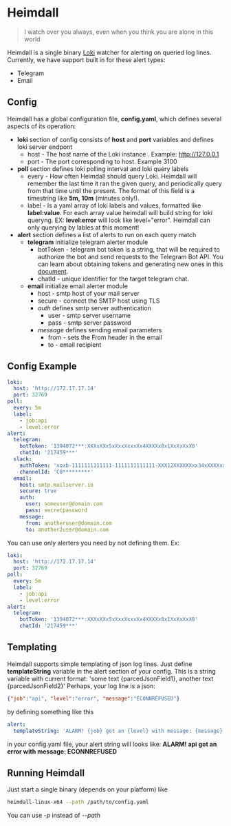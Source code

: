 # Heimdall

> I watch over you always, even when you think you are alone in this world

Heimdall is a single binary [Loki](https://github.com/grafana/loki) watcher for alerting on queried log lines.
Currently, we have support built in for these alert types:

- Telegram
- Email

## Config

Heimdall has a global configuration file, **config.yaml**, which defines several aspects of its operation:

- **loki** section of config consists of **host** and **port** variables and defines loki server endpont
  - host - The host name of the Loki instance . Example: http://127.0.0.1
  - port -  The port corresponding to host. Example 3100
- **poll** section defines loki polling interval and loki query labels
  - every - How often Heimdall should query Loki. Heimdall will remember the last time it ran the given query, and periodically query from that time until the present. The format of this field is a timestring like **5m, 10m** (minutes only!).
  - label - Is a yaml array of loki labels and values, formatted like **label:value**. For each array value heimdall will build string for loki queryng. EX: **level:error** will look like level="error". Heimdall can only querying by lables at this moment!
- **alert** section defines a list of alerts to run on each query match
  - **telegram** initialize telegram alerter module
    - botToken - telegram bot token is a string, that will be required to authorize the bot and send requests to the Telegram Bot API. You can learn about obtaining tokens and generating new ones in this [document](https://core.telegram.org/bots#botfather).
    - chatId - unique identifier for the target telegram chat.
  - **email** initialize email alerter module
    - host - smtp host of your mail server
    - secure - connect the SMTP host using TLS
    - *auth* defines smtp server authentication
      - user - smtp server username
      - pass - smtp server password
    - *message* defines sending email parameters
      - from - sets the From header in the email
      - to - email recipient

## Config Example

```yaml
loki: 
  host: 'http://172.17.17.14'
  port: 32769
poll:
  every: 5m
  label:
    - job:api
    - level:error
alert:
  telegram:
    botToken: '1394072***:XXXxXXx5xXxxXxxxXx4XXXXx8x1XxXxXxX0'
    chatId: '217459***'
  slack:
    authToken: 'xoxb-1111111111111-1111111111111-XXX12XXXXXXxx34xXXXXxxxx'
    channelId: 'C0*********'
  email:
    host: smtp.mailserver.io
    secure: true
    auth: 
      user: someuser@domain.com
      pass: secretpassword
    message:
      from: anotheruser@domain.com
      to: another2user@domain.com
```

You can use only alerters you need by not defining them. Ex:

```yaml
loki: 
  host: 'http://172.17.17.14'
  port: 32769
poll:
  every: 5m
  label:
    - job:api
    - level:error
alert:
  telegram:
    botToken: '1394072***:XXXxXXx5xXxxXxxxXx4XXXXx8x1XxXxXxX0'
    chatId: '217459***'
```

## Templating

Heimdall supports simple templating of json log lines. Just define **templateString** variable in the alert section of your config.
This is a string variable with current format: 'some text {parcedJsonField1}, another text {parcedJsonField2}'
Perhaps, your log line is a json:

```json
{"job":"api", "level":"error", "message":"ECONNREFUSED"}
```

by defining something like this

```yaml
alert:
  templateString: 'ALARM! {job} got an {level} with message: {message}'
```

in your config.yaml file, your alert string will looks like: **ALARM! api got an error with message: ECONNREFUSED**

## Running Heimdall

Just start a single binary (depends on your platform) like

```bash
heimdall-linux-x64 --path /path/to/config.yaml
```

You can use *-p* instead of *\-\-path*
